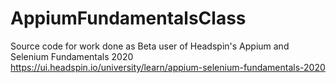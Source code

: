 # AppiumFundamentalsClass

Source code for work done as Beta user of Headspin's Appium and Selenium Fundamentals 2020
https://ui.headspin.io/university/learn/appium-selenium-fundamentals-2020
